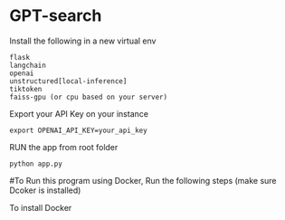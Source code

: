 # GPT-search

Install the following in a new virtual env

```
flask
langchain
openai
unstructured[local-inference]
tiktoken
faiss-gpu (or cpu based on your server)
```

Export your API Key on your instance
```
export OPENAI_API_KEY=your_api_key
```
RUN the app from root folder 
```
python app.py
```
#To Run this program using Docker, Run the following steps (make sure Dcoker is installed)

To install Docker
